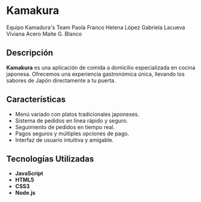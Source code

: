 # Kamakura

Equipo Kamadura's Team
Paola Franco
Helena López
Gabriela Lacueva
Viviana Acero
Maite G. Blanco


## Descripción

**Kamakura** es una aplicación de comida a domicilio especializada en cocina japonesa. Ofrecemos una experiencia gastronómica única, llevando los sabores de Japón directamente a tu puerta.

## Características

- Menú variado con platos tradicionales japoneses.
- Sistema de pedidos en línea rápido y seguro.
- Seguimiento de pedidos en tiempo real.
- Pagos seguros y múltiples opciones de pago.
- Interfaz de usuario intuitiva y amigable.

## Tecnologías Utilizadas

- **JavaScript**
- **HTML5**
- **CSS3**
- **Node.js** 



